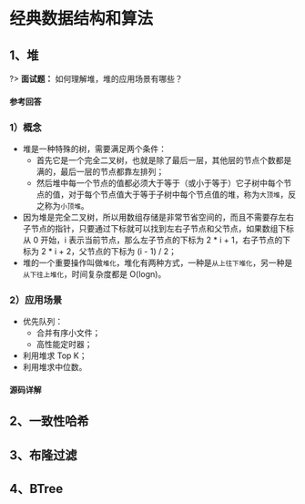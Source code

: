 # 经典数据结构和算法
## 1、堆
?> **面试题：** 如何理解堆，堆的应用场景有哪些？
<!-- tabs:start -->

#### **参考回答**
### 1）概念
- 堆是一种特殊的树，需要满足两个条件：
    - 首先它是一个完全二叉树，也就是除了最后一层，其他层的节点个数都是满的，最后一层的节点都靠左排列；
    - 然后堆中每一个节点的值都必须大于等于（或小于等于）它子树中每个节点的值，对于每个节点值大于等于子树中每个节点值的堆，称为`大顶堆`，反之称为`小顶堆`。
- 因为堆是完全二叉树，所以用数组存储是非常节省空间的，而且不需要存左右子节点的指针，只要通过下标就可以找到左右子节点和父节点，如果数组下标从 0 开始，i 表示当前节点，那么左子节点的下标为 2 * i + 1，右子节点的下标为 2 * i + 2，父节点的下标为 (i - 1) / 2；
- 堆的一个重要操作叫做`堆化`，堆化有两种方式，一种是`从上往下堆化`，另一种是`从下往上堆化`，时间复杂度都是 O(logn)。

### 2）应用场景
- 优先队列：
    - 合并有序小文件；
    - 高性能定时器；
- 利用堆求 Top K；
- 利用堆求中位数。

#### **源码详解**



<!-- tabs:end -->

## 2、一致性哈希


## 3、布隆过滤

## 4、BTree